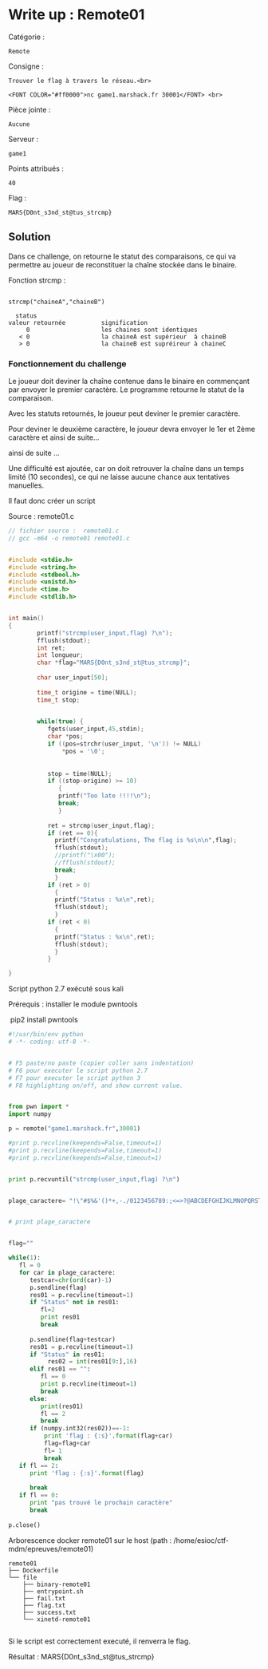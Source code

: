 # Write up : Remote01

Catégorie :

```
Remote
```

Consigne :

```
Trouver le flag à travers le réseau.<br>

<FONT COLOR="#ff0000">nc game1.marshack.fr 30001</FONT> <br>
```

Pièce jointe :

```
Aucune
```

Serveur :

```
game1
```

Points attribués :

```
40
```

Flag :

```
MARS{D0nt_s3nd_st@tus_strcmp}
```

## Solution

Dans ce challenge, on retourne le statut des comparaisons, ce qui va permettre au joueur de reconstituer la chaîne stockée dans le binaire.

Fonction strcmp :

```

strcmp("chaineA","chaineB")  

  status
valeur retournée          signification
     0                    les chaines sont identiques
   < 0                    la chaineA est supèrieur  à chaineB      
   > 0                    la chaineB est supréireur à chaineC
```



### Fonctionnement du challenge

Le joueur doit deviner la chaîne contenue dans le binaire en commençant par envoyer le premier caractère.
Le programme retourne le statut de la comparaison. 

Avec les statuts retournés, le joueur peut deviner le premier caractère.

Pour deviner le deuxième caractère, le joueur devra envoyer le 1er et 2ème caractère et ainsi de suite...   

ainsi de suite ...   


Une difficulté est ajoutée, car on doit retrouver la chaîne dans un temps limité (10 secondes), ce qui ne laisse aucune chance aux tentatives manuelles.

Il faut donc créer un script 

 Source : remote01.c

```c
// fichier source :  remote01.c
// gcc -m64 -o remote01 remote01.c


#include <stdio.h>
#include <string.h>
#include <stdbool.h>
#include <unistd.h>
#include <time.h>
#include <stdlib.h>


int main()
{
        printf("strcmp(user_input,flag) ?\n");
        fflush(stdout);
        int ret;
        int longueur;
        char *flag="MARS{D0nt_s3nd_st@tus_strcmp}";
                         
        char user_input[50];
       
        time_t origine = time(NULL);
        time_t stop;   
 

        while(true) {
           fgets(user_input,45,stdin);
           char *pos;
           if ((pos=strchr(user_input, '\n')) != NULL)
               *pos = '\0'; 
                      
           
           stop = time(NULL);
           if ((stop-origine) >= 10)
              { 
              printf("Too late !!!!\n");
              break;
              }
 
           ret = strcmp(user_input,flag);
           if (ret == 0){
             printf("Congratulations, The flag is %s\n\n",flag);
             fflush(stdout);
             //printf("\x00");
             //fflush(stdout);
             break;
             } 
           if (ret > 0)
             {
             printf("Status : %x\n",ret);
             fflush(stdout);
             }
           if (ret < 0)
             {
             printf("Status : %x\n",ret);
             fflush(stdout);
             }
           } 

}

```





Script python 2.7 exécuté sous kali

Prérequis : installer le module pwntools
	      

​                  pip2 install pwntools 



```python
#!/usr/bin/env python
# -*- coding: utf-8 -*-


# F5 paste/no paste (copier coller sans indentation)
# F6 pour executer le script python 2.7
# F7 pour executer le script python 3
# F8 highlighting on/off, and show current value.


from pwn import *
import numpy

p = remote("game1.marshack.fr",30001)  

#print p.recvline(keepends=False,timeout=1)
#print p.recvline(keepends=False,timeout=1)
#print p.recvline(keepends=False,timeout=1)


print p.recvuntil("strcmp(user_input,flag) ?\n")


plage_caractere= "!\"#$%&'()*+,-./0123456789:;<=>?@ABCDEFGHIJKLMNOPQRSTUVWXYZ[\]^_`abcdefghijklmnopqrstuvwxyz{|}~"


# print plage_caractere


flag=""

while(1):
   fl = 0
   for car in plage_caractere:
      testcar=chr(ord(car)-1)
      p.sendline(flag)
      res01 = p.recvline(timeout=1)
      if "Status" not in res01:
         fl=2
         print res01
         break
         
      p.sendline(flag+testcar)
      res01 = p.recvline(timeout=1)
      if "Status" in res01:
           res02 = int(res01[9:],16)
      elif res01 == "":
         fl == 0
         print p.recvline(timeout=1)
         break
      else:
         print(res01)
         fl == 2
         break
      if (numpy.int32(res02))==-1:
          print 'flag : {:s}'.format(flag+car)
          flag=flag+car 
          fl= 1
          break
   if fl == 2:
      print 'flag : {:s}'.format(flag)
      
      break
   if fl == 0:
      print "pas trouvé le prochain caractère"
      break
   
p.close()

```





Arborescence docker remote01 sur le host (path : /home/esioc/ctf-mdm/epreuves/remote01)

```
remote01
├── Dockerfile
└── file
    ├── binary-remote01
    ├── entrypoint.sh
    ├── fail.txt
    ├── flag.txt
    ├── success.txt
    └── xinetd-remote01


```



Si le script est correctement executé, il renverra le flag.

Résultat : MARS{D0nt_s3nd_st@tus_strcmp}